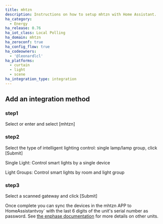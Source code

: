 ```yaml
---
title: mhtzn
description: Instructions on how to setup mhtzn with Home Assistant.
ha_category:
  - Energy
ha_release: 0.76
ha_iot_class: Local Polling
ha_domain: mhtzn
ha_zeroconf: true
ha_config_flow: true
ha_codeowners:
  - '@leonardlcl'
ha_platforms:
  - curtain
  - light
  - scene
ha_integration_type: integration
---
```

## Add an integration method

### step1
Select or enter and select [mhtzn]
### step2
Select the type of intelligent lighting control: single lamp/lamp group, click [Submit]

Single Light: Control smart lights by a single device

Light Groups: Control smart lights by room and light group
### step3
Select a scanned gateway and click [Submit]

Once complete you can sync the devices in the mhtzn APP to HomeAssistantvoy` with the last 6 digits of the unit's serial number as password. See [the enphase documentation](https://www4.enphase.com/en-us/support/faq/what-username-and-password-administration-page-envoy-local-interface) for more details on other units.
